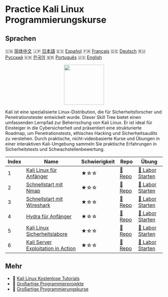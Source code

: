 # Practice Kali Linux Programmierungskurse

## Sprachen

🇨🇳 [简体中文](README_zh.md) 🇯🇵 [日本語](README_ja.md) 🇪🇸 [Español](README_es.md) 🇫🇷 [Français](README_fr.md) 🇩🇪 [Deutsch](README_de.md) 🇷🇺 [Русский](README_ru.md) 🇰🇷 [한국어](README_ko.md) 🇧🇷 [Português](README_pt.md) 🇺🇸 [English](README.md) 

<div align="center">
<img width="128px" src="https://file.labex.io/path/nJIFH3qqCckt.png">
</div>

Kali ist eine spezialisierte Linux-Distribution, die für Sicherheitsforscher und Penetrationstester entwickelt wurde. Dieser Skill Tree bietet einen umfassenden Lernpfad zur Beherrschung von Kali Linux. Er ist ideal für Einsteiger in die Cybersicherheit und präsentiert eine strukturierte Roadmap, um Penetrationstests, ethisches Hacking und Sicherheitsaudits zu verstehen. Durch praktische, nicht-videobasierte Kurse und Übungen in einer interaktiven Kali-Umgebung sammeln Sie praktische Erfahrungen in Sicherheitstests und Schwachstellenbewertung.

|   Index | Name                                                                                                 | Schwierigkeit   | Repo                                                                        | Übung                                                                              |
|---------|------------------------------------------------------------------------------------------------------|-----------------|-----------------------------------------------------------------------------|------------------------------------------------------------------------------------|
|       1 | [Kali Linux für Anfänger](https://labex.io/de/courses/kali-linux-for-beginners)                      | ★☆☆             | [🔗 Repo](https://github.com/labex-labs/kali-linux-for-beginners)           | [🚀 Labor Starten](https://labex.io/de/courses/kali-linux-for-beginners)           |
|       2 | [Schnellstart mit Nmap](https://labex.io/de/courses/quick-start-with-nmap)                           | ★☆☆             | [🔗 Repo](https://github.com/labex-labs/quick-start-with-nmap)              | [🚀 Labor Starten](https://labex.io/de/courses/quick-start-with-nmap)              |
|       3 | [Schnellstart mit Wireshark](https://labex.io/de/courses/quick-start-with-wireshark)                 | ★☆☆             | [🔗 Repo](https://github.com/labex-labs/quick-start-with-wireshark)         | [🚀 Labor Starten](https://labex.io/de/courses/quick-start-with-wireshark)         |
|       4 | [Hydra für Anfänger](https://labex.io/de/courses/hydra-for-beginners)                                | ★☆☆             | [🔗 Repo](https://github.com/labex-labs/hydra-for-beginners)                | [🚀 Labor Starten](https://labex.io/de/courses/hydra-for-beginners)                |
|       5 | [Kali Linux Sicherheitslabore](https://labex.io/de/courses/kali-linux-security-labs)                 | ★☆☆             | [🔗 Repo](https://github.com/labex-labs/kali-linux-security-labs)           | [🚀 Labor Starten](https://labex.io/de/courses/kali-linux-security-labs)           |
|       6 | [Kali Server Exploitation in Action](https://labex.io/de/courses/kali-server-exploitation-in-action) | ★☆☆             | [🔗 Repo](https://github.com/labex-labs/kali-server-exploitation-in-action) | [🚀 Labor Starten](https://labex.io/de/courses/kali-server-exploitation-in-action) |

## Mehr

- 🔗 [Kali Linux Kostenlose Tutorials](https://github.com/labex-labs/kali-free-tutorials)
- 🔗 [Großartige Programmierprojekte](https://github.com/labex-labs/awesome-programming-projects)
- 🔗 [Großartige Programmierungskurse](https://github.com/labex-labs/awesome-programming-courses)

